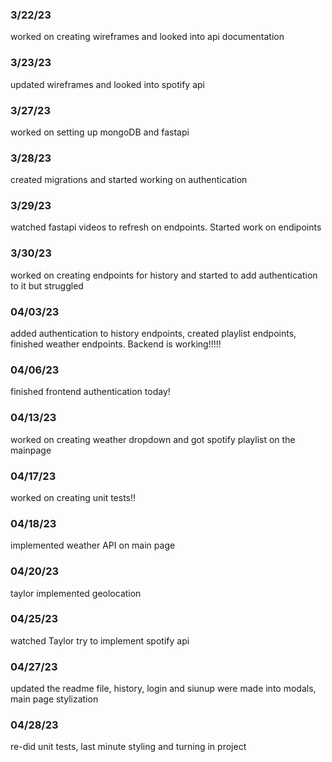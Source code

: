 ### 3/22/23
worked on creating wireframes and looked into api documentation
### 3/23/23
updated wireframes and looked into spotify api

### 3/27/23
worked on setting up mongoDB and fastapi

### 3/28/23
created migrations and started working on authentication

### 3/29/23
watched fastapi videos to refresh on endpoints. Started work on endipoints

### 3/30/23
worked on creating endpoints for history and started to add authentication to it but struggled

### 04/03/23
added authentication to history endpoints, created playlist endpoints, finished weather endpoints. Backend is working!!!!!

### 04/06/23
finished frontend authentication today!

### 04/13/23
worked on creating weather dropdown and got spotify playlist on the mainpage

### 04/17/23
worked on creating unit tests!!

### 04/18/23
implemented weather API on main page

### 04/20/23
taylor implemented geolocation

### 04/25/23
watched Taylor try to implement spotify api

### 04/27/23
updated the readme file, history, login and siunup were made into modals, main page stylization

### 04/28/23
re-did unit tests, last minute styling and turning in project

